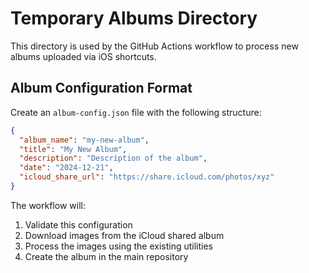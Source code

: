 # Temporary Albums Directory

This directory is used by the GitHub Actions workflow to process new albums uploaded via iOS shortcuts.

## Album Configuration Format

Create an `album-config.json` file with the following structure:

```json
{
  "album_name": "my-new-album",
  "title": "My New Album",
  "description": "Description of the album",
  "date": "2024-12-21",
  "icloud_share_url": "https://share.icloud.com/photos/xyz"
}
```

The workflow will:
1. Validate this configuration
2. Download images from the iCloud shared album
3. Process the images using the existing utilities
4. Create the album in the main repository
